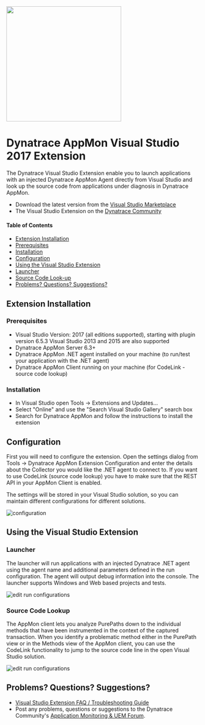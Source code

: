 <img src="/img/logo/visual-studio.png" width="300" />

# Dynatrace AppMon Visual Studio 2017 Extension

The Dynatrace Visual Studio Extension enable you to launch applications with an injected Dynatrace AppMon Agent directly from Visual Studio and look up the source code from applications under diagnosis in Dynatrace AppMon.

* Download the latest version from the [Visual Studio Marketplace](https://visualstudiogallery.msdn.microsoft.com/77c28a92-9bbe-46a9-b206-98301d4ecd3b)
* The Visual Studio Extension on the [Dynatrace Community](https://community.dynatrace.com/community/display/DL/Dynatrace+AppMon+Visual+Studio+Extension)

#### Table of Contents

* [Extension Installation](#extension-installation)  
 * [Prerequisites](#prerequisites)  
 * [Installation](#installation)
* [Configuration](#configuration)
* [Using the Visual Studio Extension](#using-the-visual-studio-extension)
 * [Launcher](#launcher)
 * [Source Code Look-up](#source-code-look-up)
* [Problems? Questions? Suggestions?](#problems-questions-suggestions)

## Extension Installation

### Prerequisites

* Visual Studio Version: 2017 (all editions supported), starting with plugin version 6.5.3 Visual Studio 2013 and 2015 are also supported 
* Dynatrace AppMon Server 6.3+
* Dynatrace AppMon .NET agent installed on your machine (to run/test your application with the .NET agent)
* Dynatrace AppMon Client running on your machine (for CodeLink - source code lookup) 

### Installation

* In Visual Studio open Tools -> Extensions and Updates...
* Select "Online" and use the "Search Visual Studio Gallery" search box
* Search for Dynatrace AppMon and follow the instructions to install the extension

## Configuration

First you will need to configure the extension. Open the settings dialog from Tools -> Dynatrace AppMon Extension Configuration and enter the details about the Collector you would like the .NET agent to connect to. If you want to use CodeLink (source code lookup) you have to make sure that the REST API in your AppMon Client is enabled. 

The settings will be stored in your Visual Studio solution, so you can maintain different configurations for different solutions.

![configuration](/img/conf/configuration_2.jpg) 

## Using the Visual Studio Extension

### Launcher

The launcher will run applications with an injected Dynatrace .NET agent using the agent name and additional parameters defined in the run configuration. The agent will output debug information into the console. The launcher supports Windows and Web based projects and tests.

![edit run configurations](/img/use/launcher.png) 

### Source Code Lookup

The AppMon client lets you analyze PurePaths down to the individual methods that have been instrumented in the context of the captured transaction. When you identify a problematic method either in the PurePath view or in the Methods view of the AppMon client, you can use the CodeLink functionality to jump to the source code line in the open Visual Studio solution.

![edit run configurations](/img/use/source_code_lookup.png) 

## Problems? Questions? Suggestions?

* [Visual Studio Extension FAQ / Troubleshooting Guide](FAQ.md)
* Post any problems, questions or suggestions to the Dynatrace Community's [Application Monitoring & UEM Forum](https://answers.dynatrace.com/spaces/146/index.html).
